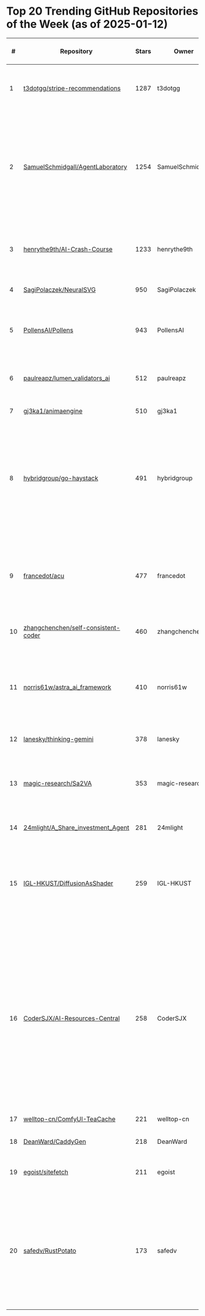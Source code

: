 # Top 20 Trending GitHub Repositories of the Week (as of 2025-01-12)

| # | Repository | Stars | Owner | Avatar | Description | Topics | URL | Created At | Updated At | Pushed At | Git URL | SSH URL | Clone URL | SVN URL | Homepage | Size | Language | Forks Count | Open Issues Count | Default Branch | License |
|---|------------|-------|-------|--------|-------------|--------|-----|------------|------------|-----------|---------|---------|-----------|---------|----------|------|----------|--------------|-------------------|----------------|---------|
| 1 | [t3dotgg/stripe-recommendations](https://github.com/t3dotgg/stripe-recommendations) | 1287 | t3dotgg | ![t3dotgg's avatar](https://avatars.githubusercontent.com/u/6751787?v=4) | I've built with Stripe for years. This is how I do it without going mad. | fullstack, nextjs, node, payments, stripe, typescript | [https://github.com/t3dotgg/stripe-recommendations](https://github.com/t3dotgg/stripe-recommendations) | 2025-01-11T06:44:42Z | 2025-01-12T04:19:35Z | 2025-01-12T00:31:30Z | git://github.com/t3dotgg/stripe-recommendations.git | git@github.com:t3dotgg/stripe-recommendations.git | https://github.com/t3dotgg/stripe-recommendations.git | https://github.com/t3dotgg/stripe-recommendations | No homepage | 23 | No language specified | 54 | 0 | main | MIT License |
| 2 | [SamuelSchmidgall/AgentLaboratory](https://github.com/SamuelSchmidgall/AgentLaboratory) | 1254 | SamuelSchmidgall | ![SamuelSchmidgall's avatar](https://avatars.githubusercontent.com/u/38199369?v=4) | Agent Laboratory is an end-to-end autonomous research workflow meant to assist you as the human researcher toward implementing your research ideas | No topics | [https://github.com/SamuelSchmidgall/AgentLaboratory](https://github.com/SamuelSchmidgall/AgentLaboratory) | 2025-01-08T02:00:51Z | 2025-01-12T04:17:59Z | 2025-01-12T04:07:32Z | git://github.com/SamuelSchmidgall/AgentLaboratory.git | git@github.com:SamuelSchmidgall/AgentLaboratory.git | https://github.com/SamuelSchmidgall/AgentLaboratory.git | https://github.com/SamuelSchmidgall/AgentLaboratory | No homepage | 1032 | Python | 178 | 8 | main | MIT License |
| 3 | [henrythe9th/AI-Crash-Course](https://github.com/henrythe9th/AI-Crash-Course) | 1233 | henrythe9th | ![henrythe9th's avatar](https://avatars.githubusercontent.com/u/644176?v=4) | AI Crash Course to help busy builders catch up to the public frontier of AI research in 2 weeks | No topics | [https://github.com/henrythe9th/AI-Crash-Course](https://github.com/henrythe9th/AI-Crash-Course) | 2025-01-08T05:43:56Z | 2025-01-12T04:04:42Z | 2025-01-11T08:47:21Z | git://github.com/henrythe9th/AI-Crash-Course.git | git@github.com:henrythe9th/AI-Crash-Course.git | https://github.com/henrythe9th/AI-Crash-Course.git | https://github.com/henrythe9th/AI-Crash-Course | No homepage | 16 | No language specified | 292 | 1 | main | MIT License |
| 4 | [SagiPolaczek/NeuralSVG](https://github.com/SagiPolaczek/NeuralSVG) | 950 | SagiPolaczek | ![SagiPolaczek's avatar](https://avatars.githubusercontent.com/u/56922146?v=4) | Official implementation of NerualSVG | No topics | [https://github.com/SagiPolaczek/NeuralSVG](https://github.com/SagiPolaczek/NeuralSVG) | 2025-01-07T09:15:42Z | 2025-01-12T03:44:40Z | 2025-01-09T07:43:45Z | git://github.com/SagiPolaczek/NeuralSVG.git | git@github.com:SagiPolaczek/NeuralSVG.git | https://github.com/SagiPolaczek/NeuralSVG.git | https://github.com/SagiPolaczek/NeuralSVG | https://sagipolaczek.github.io/NeuralSVG/ | 10719 | No language specified | 9 | 3 | main | MIT License |
| 5 | [PollensAI/Pollens](https://github.com/PollensAI/Pollens) | 943 | PollensAI | ![PollensAI's avatar](https://avatars.githubusercontent.com/u/194385569?v=4) | Buzz Together in Real Time: Your BeeSync for Collaborative Creation and Connection. | No topics | [https://github.com/PollensAI/Pollens](https://github.com/PollensAI/Pollens) | 2025-01-09T13:43:01Z | 2025-01-12T01:24:16Z | 2025-01-09T15:01:16Z | git://github.com/PollensAI/Pollens.git | git@github.com:PollensAI/Pollens.git | https://github.com/PollensAI/Pollens.git | https://github.com/PollensAI/Pollens | No homepage | 689 | TypeScript | 256 | 0 | main | Other |
| 6 | [paulreapz/lumen_validators_ai](https://github.com/paulreapz/lumen_validators_ai) | 512 | paulreapz | ![paulreapz's avatar](https://avatars.githubusercontent.com/u/18496149?v=4) | LUMEN: AI-Powered Solana Validator Manager | No topics | [https://github.com/paulreapz/lumen_validators_ai](https://github.com/paulreapz/lumen_validators_ai) | 2025-01-08T21:53:40Z | 2025-01-12T04:13:24Z | 2025-01-09T20:53:26Z | git://github.com/paulreapz/lumen_validators_ai.git | git@github.com:paulreapz/lumen_validators_ai.git | https://github.com/paulreapz/lumen_validators_ai.git | https://github.com/paulreapz/lumen_validators_ai | https://lumenvalidators.ai | 1700 | Python | 106 | 0 | main | Apache License 2.0 |
| 7 | [gj3ka1/animaengine](https://github.com/gj3ka1/animaengine) | 510 | gj3ka1 | ![gj3ka1's avatar](https://avatars.githubusercontent.com/u/17980378?v=4) | No description | No topics | [https://github.com/gj3ka1/animaengine](https://github.com/gj3ka1/animaengine) | 2025-01-09T23:37:55Z | 2025-01-11T21:10:22Z | 2025-01-10T19:07:10Z | git://github.com/gj3ka1/animaengine.git | git@github.com:gj3ka1/animaengine.git | https://github.com/gj3ka1/animaengine.git | https://github.com/gj3ka1/animaengine | No homepage | 7 | No language specified | 103 | 0 | main | MIT License |
| 8 | [hybridgroup/go-haystack](https://github.com/hybridgroup/go-haystack) | 491 | hybridgroup | ![hybridgroup's avatar](https://avatars.githubusercontent.com/u/212109?v=4) | Track personal Bluetooth devices via Apple's "Find My" network using OpenHaystack and Macless-Haystack with tools written in Go/TinyGo. No Apple hardware required! | airtag, bluetooth, find-my, findmy, golang, openhaystack, tinygo | [https://github.com/hybridgroup/go-haystack](https://github.com/hybridgroup/go-haystack) | 2025-01-09T13:40:45Z | 2025-01-12T04:08:59Z | 2025-01-11T18:22:56Z | git://github.com/hybridgroup/go-haystack.git | git@github.com:hybridgroup/go-haystack.git | https://github.com/hybridgroup/go-haystack.git | https://github.com/hybridgroup/go-haystack | No homepage | 1882 | Go | 6 | 4 | main | MIT License |
| 9 | [francedot/acu](https://github.com/francedot/acu) | 477 | francedot | ![francedot's avatar](https://avatars.githubusercontent.com/u/11706033?v=4) | A curated list of resources about AI agents for Computer Use, including research papers, projects, frameworks, and tools. | ai, ai-research, awesome, computer, computer-use, gui-agent, ui-agent | [https://github.com/francedot/acu](https://github.com/francedot/acu) | 2025-01-05T15:56:34Z | 2025-01-12T04:17:52Z | 2025-01-11T19:15:18Z | git://github.com/francedot/acu.git | git@github.com:francedot/acu.git | https://github.com/francedot/acu.git | https://github.com/francedot/acu | https://x.com/i/communities/1874549355442802764 | 72 | No language specified | 28 | 0 | main | No license |
| 10 | [zhangchenchen/self-consistent-coder](https://github.com/zhangchenchen/self-consistent-coder) | 460 | zhangchenchen | ![zhangchenchen's avatar](https://avatars.githubusercontent.com/u/12166250?v=4) | 如何成为一名自洽的程序员 | No topics | [https://github.com/zhangchenchen/self-consistent-coder](https://github.com/zhangchenchen/self-consistent-coder) | 2025-01-09T06:49:53Z | 2025-01-12T04:18:15Z | 2025-01-12T03:04:54Z | git://github.com/zhangchenchen/self-consistent-coder.git | git@github.com:zhangchenchen/self-consistent-coder.git | https://github.com/zhangchenchen/self-consistent-coder.git | https://github.com/zhangchenchen/self-consistent-coder | https://self-consistent-coder.readthedocs.io/zh-cn/latest/ | 5709 | HTML | 26 | 5 | main | No license |
| 11 | [norris61w/astra_ai_framework](https://github.com/norris61w/astra_ai_framework) | 410 | norris61w | ![norris61w's avatar](https://avatars.githubusercontent.com/u/38524880?v=4) | AstraAI Framework streamlines on-chain operations with three integrated components: gateways, validators and AI agents | No topics | [https://github.com/norris61w/astra_ai_framework](https://github.com/norris61w/astra_ai_framework) | 2025-01-07T02:41:06Z | 2025-01-10T23:00:03Z | 2025-01-08T19:40:11Z | git://github.com/norris61w/astra_ai_framework.git | git@github.com:norris61w/astra_ai_framework.git | https://github.com/norris61w/astra_ai_framework.git | https://github.com/norris61w/astra_ai_framework | No homepage | 771 | Python | 111 | 1 | main | No license |
| 12 | [lanesky/thinking-gemini](https://github.com/lanesky/thinking-gemini) | 378 | lanesky | ![lanesky's avatar](https://avatars.githubusercontent.com/u/3961691?v=4) | No description | No topics | [https://github.com/lanesky/thinking-gemini](https://github.com/lanesky/thinking-gemini) | 2025-01-05T00:15:57Z | 2025-01-12T02:32:45Z | 2025-01-05T00:58:33Z | git://github.com/lanesky/thinking-gemini.git | git@github.com:lanesky/thinking-gemini.git | https://github.com/lanesky/thinking-gemini.git | https://github.com/lanesky/thinking-gemini | No homepage | 23 | JavaScript | 95 | 0 | main | No license |
| 13 | [magic-research/Sa2VA](https://github.com/magic-research/Sa2VA) | 353 | magic-research | ![magic-research's avatar](https://avatars.githubusercontent.com/u/139343765?v=4) | 🔥 Sa2VA: Marrying SAM2 with LLaVA for Dense Grounded Understanding of Images and Videos | computer-vision, mllm | [https://github.com/magic-research/Sa2VA](https://github.com/magic-research/Sa2VA) | 2025-01-06T15:03:53Z | 2025-01-12T03:13:41Z | 2025-01-11T07:12:26Z | git://github.com/magic-research/Sa2VA.git | git@github.com:magic-research/Sa2VA.git | https://github.com/magic-research/Sa2VA.git | https://github.com/magic-research/Sa2VA | https://arxiv.org/abs/2501.04001 | 71648 | Python | 16 | 0 | main | Apache License 2.0 |
| 14 | [24mlight/A_Share_investment_Agent](https://github.com/24mlight/A_Share_investment_Agent) | 281 | 24mlight | ![24mlight's avatar](https://avatars.githubusercontent.com/u/45850482?v=4) | No description | No topics | [https://github.com/24mlight/A_Share_investment_Agent](https://github.com/24mlight/A_Share_investment_Agent) | 2025-01-07T06:56:46Z | 2025-01-12T03:19:01Z | 2025-01-09T03:56:04Z | git://github.com/24mlight/A_Share_investment_Agent.git | git@github.com:24mlight/A_Share_investment_Agent.git | https://github.com/24mlight/A_Share_investment_Agent.git | https://github.com/24mlight/A_Share_investment_Agent | No homepage | 806 | Python | 84 | 3 | main | MIT License |
| 15 | [IGL-HKUST/DiffusionAsShader](https://github.com/IGL-HKUST/DiffusionAsShader) | 259 | IGL-HKUST | ![IGL-HKUST's avatar](https://avatars.githubusercontent.com/u/190164124?v=4) | [arXiv 2025] Diffusion as Shader: 3D-aware Video Diffusion for Versatile Video Generation Control | 3d-generation, camera-control, motion-retargeting, motion-transfer, object-manipulation, video-generation | [https://github.com/IGL-HKUST/DiffusionAsShader](https://github.com/IGL-HKUST/DiffusionAsShader) | 2025-01-07T14:33:49Z | 2025-01-12T04:11:25Z | 2025-01-08T06:58:36Z | git://github.com/IGL-HKUST/DiffusionAsShader.git | git@github.com:IGL-HKUST/DiffusionAsShader.git | https://github.com/IGL-HKUST/DiffusionAsShader.git | https://github.com/IGL-HKUST/DiffusionAsShader | https://igl-hkust.github.io/das/ | 3397 | No language specified | 2 | 3 | main | No license |
| 16 | [CoderSJX/AI-Resources-Central](https://github.com/CoderSJX/AI-Resources-Central) | 258 | CoderSJX | ![CoderSJX's avatar](https://avatars.githubusercontent.com/u/47689284?v=4) | 本仓库专注于汇集来自全球的优秀人工智能（AI）开源项目。无论你是寻找灵感来启动自己的项目，还是想要学习如何使用最新的AI技术，这里都是一个绝佳的起点。我们致力于为AI开发者、研究人员以及爱好者提供一个平台，以便于探索、交流并共享各种AI项目的代码与实现。 | agent, ai, chatgpt, functioncall, gemini, llm, machine-learning, model, ollama, openai, prompt-engineering, qwen, spring-ai, transformer | [https://github.com/CoderSJX/AI-Resources-Central](https://github.com/CoderSJX/AI-Resources-Central) | 2025-01-08T01:44:10Z | 2025-01-12T03:36:17Z | 2025-01-09T06:12:16Z | git://github.com/CoderSJX/AI-Resources-Central.git | git@github.com:CoderSJX/AI-Resources-Central.git | https://github.com/CoderSJX/AI-Resources-Central.git | https://github.com/CoderSJX/AI-Resources-Central | No homepage | 267 | No language specified | 24 | 0 | main | MIT License |
| 17 | [welltop-cn/ComfyUI-TeaCache](https://github.com/welltop-cn/ComfyUI-TeaCache) | 221 | welltop-cn | ![welltop-cn's avatar](https://avatars.githubusercontent.com/u/61825957?v=4) | No description | No topics | [https://github.com/welltop-cn/ComfyUI-TeaCache](https://github.com/welltop-cn/ComfyUI-TeaCache) | 2025-01-07T08:59:28Z | 2025-01-12T03:36:53Z | 2025-01-11T05:52:18Z | git://github.com/welltop-cn/ComfyUI-TeaCache.git | git@github.com:welltop-cn/ComfyUI-TeaCache.git | https://github.com/welltop-cn/ComfyUI-TeaCache.git | https://github.com/welltop-cn/ComfyUI-TeaCache | No homepage | 37118 | Python | 6 | 14 | main | Apache License 2.0 |
| 18 | [DeanWard/CaddyGen](https://github.com/DeanWard/CaddyGen) | 218 | DeanWard | ![DeanWard's avatar](https://avatars.githubusercontent.com/u/397670?v=4) | Created with bolt.new ⚡️ | No topics | [https://github.com/DeanWard/CaddyGen](https://github.com/DeanWard/CaddyGen) | 2025-01-07T15:00:34Z | 2025-01-12T04:09:23Z | 2025-01-11T19:48:33Z | git://github.com/DeanWard/CaddyGen.git | git@github.com:DeanWard/CaddyGen.git | https://github.com/DeanWard/CaddyGen.git | https://github.com/DeanWard/CaddyGen | https://caddygen.site | 102 | Vue | 10 | 0 | main | No license |
| 19 | [egoist/sitefetch](https://github.com/egoist/sitefetch) | 211 | egoist | ![egoist's avatar](https://avatars.githubusercontent.com/u/8784712?v=4) | Fetch an entire site and save it as a text file (to be used with AI models). | No topics | [https://github.com/egoist/sitefetch](https://github.com/egoist/sitefetch) | 2025-01-07T08:43:01Z | 2025-01-12T01:55:39Z | 2025-01-10T12:06:17Z | git://github.com/egoist/sitefetch.git | git@github.com:egoist/sitefetch.git | https://github.com/egoist/sitefetch.git | https://github.com/egoist/sitefetch | No homepage | 68 | TypeScript | 6 | 2 | main | MIT License |
| 20 | [safedv/RustPotato](https://github.com/safedv/RustPotato) | 173 | safedv | ![safedv's avatar](https://avatars.githubusercontent.com/u/48970151?v=4) | A Rust implementation of GodPotato — abusing SeImpersonate to gain SYSTEM privileges. Includes a TCP-based reverse shell and indirect NTAPI for various operations. | offensive-security, privilege-escalation, red-team | [https://github.com/safedv/RustPotato](https://github.com/safedv/RustPotato) | 2025-01-06T18:10:14Z | 2025-01-12T04:09:40Z | 2025-01-06T18:10:17Z | git://github.com/safedv/RustPotato.git | git@github.com:safedv/RustPotato.git | https://github.com/safedv/RustPotato.git | https://github.com/safedv/RustPotato | No homepage | 63 | Rust | 14 | 0 | main | MIT License |